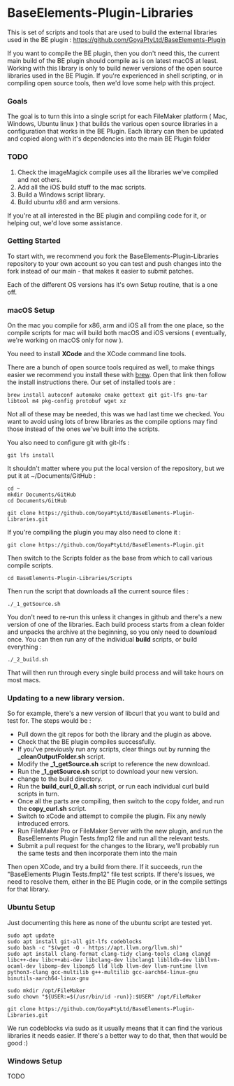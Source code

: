 # BaseElements-Plugin-Libraries

This is set of scripts and tools that are used to build the external libraries used in the BE plugin : https://github.com/GoyaPtyLtd/BaseElements-Plugin

If you want to compile the BE plugin, then you don't need this, the current main build of the BE plugin should compile as is on latest macOS at least. Working with this library is only to build newer versions of the open source libraries used in the BE Plugin. If you're experienced in shell scripting, or in compiling open source tools, then we'd love some help with this project.

### Goals

The goal is to turn this into a single script for each FileMaker platform ( Mac, Windows, Ubuntu linux ) that builds the various open source libraries in a configuration that works in the BE Plugin. Each library can then be updated and copied along with it's dependencies into the main BE Plugin folder

### TODO

1. Check the imageMagick compile uses all the libraries we've compiled and not others.
2. Add all the iOS build stuff to the mac scripts.
3. Build a Windows script library.
4. Build ubuntu x86 and arm versions.

If you're at all interested in the BE plugin and compiling code for it, or helping out, we'd love some assistance.

### Getting Started

To start with, we recommend you fork the BaseElements-Plugin-Libraries repository to your own account so you can test and push changes into the fork instead of our main - that makes it easier to submit patches.

Each of the different OS versions has it's own Setup routine, that is a one off.

### macOS Setup

On the mac you compile for x86, arm and iOS all from the one place, so the compile scripts for mac will build both macOS and iOS versions ( eventually, we're working on macOS only for now ).

You need to install **XCode** and the XCode command line tools.

There are a bunch of open source tools required as well, to make things easier we recommend you install these with [brew](https://brew.sh). Open that link then follow the install instructions there. Our set of installed tools are :

    brew install autoconf automake cmake gettext git git-lfs gnu-tar libtool m4 pkg-config protobuf wget xz

Not all of these may be needed, this was we had last time we checked. You want to avoid using lots of brew libraries as the compile options may find those instead of the ones we've built into the scripts.

You also need to configure git with git-lfs :

    git lfs install

It shouldn't matter where you put the local version of the repository, but we put it at ~/Documents/GitHub :

    cd ~
    mkdir Documents/GitHub
    cd Documents/GitHub

    git clone https://github.com/GoyaPtyLtd/BaseElements-Plugin-Libraries.git

If you're compiling the plugin you may also need to clone it :

    git clone https://github.com/GoyaPtyLtd/BaseElements-Plugin.git

Then switch to the Scripts folder as the base from which to call various compile scripts.

    cd BaseElements-Plugin-Libraries/Scripts

Then run the script that downloads all the current source files :

    ./_1_getSource.sh

You don't need to re-run this unless it changes in github and there's a new version of one of the libraries. Each build process starts from a clean folder and unpacks the archive at the beginning, so you only need to download once. You can then run any of the individual **build** scripts, or build everything :

    ./_2_build.sh
    
That will then run through every single build process and will take hours on most macs.

### Updating to a new library version.

So for example, there's a new version of libcurl that you want to build and test for.  The steps would be :

* Pull down the git repos for both the library and the plugin as above.
* Check that the BE plugin compiles successfully.
* If you've previously run any scripts, clear things out by running the **_cleanOutputFolder.sh** script.
* Modify the **_1_getSource.sh** script to reference the new download.
* Run the **_1_getSource.sh** script to download your new version.
* change to the build directory.
* Run the **build_curl_0_all.sh** script, or run each individual curl build scripts in turn.
* Once all the parts are compiling, then switch to the copy folder, and run the **copy_curl.sh** script.
* Switch to xCode and attempt to compile the plugin.  Fix any newly introduced errors.
* Run FileMaker Pro or FileMaker Server with the new plugin, and run the BaseElements Plugin Tests.fmp12 file and run all the relevant tests.
* Submit a pull request for the changes to the library, we'll probably run the same tests and then incorporate them into the main 

Then open XCode, and try a build from there. If it succeeds, run the "BaseElements Plugin Tests.fmp12" file test scripts. If there's issues, we need to resolve them, either in the BE Plugin code, or in the compile settings for that library.

### Ubuntu Setup

Just documenting this here as none of the ubuntu script are tested yet.

    sudo apt update
    sudo apt install git-all git-lfs codeblocks
    sudo bash -c "$(wget -O - https://apt.llvm.org/llvm.sh)"
    sudo apt install clang-format clang-tidy clang-tools clang clangd libc++-dev libc++abi-dev libclang-dev libclang1 liblldb-dev libllvm-ocaml-dev libomp-dev libomp5 lld lldb llvm-dev llvm-runtime llvm python3-clang gcc-multilib g++-multilib gcc-aarch64-linux-gnu binutils-aarch64-linux-gnu

    sudo mkdir /opt/FileMaker
    sudo chown "${USER:=$(/usr/bin/id -run)}:$USER" /opt/FileMaker

    git clone https://github.com/GoyaPtyLtd/BaseElements-Plugin-Libraries.git

We run codeblocks via sudo as it usually means that it can find the various libraries it needs easier. If there's a better way to do that, then that would be good :)

### Windows Setup

TODO
